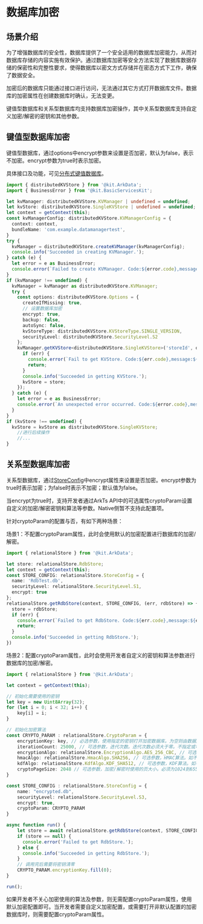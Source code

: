 # 数据库加密


## 场景介绍

为了增强数据库的安全性，数据库提供了一个安全适用的数据库加密能力，从而对数据库存储的内容实施有效保护。通过数据库加密等安全方法实现了数据库数据存储的保密性和完整性要求，使得数据库以密文方式存储并在密态方式下工作，确保了数据安全。

加密后的数据库只能通过接口进行访问，无法通过其它方式打开数据库文件。数据库的加密属性在创建数据库时确认，无法变更。

键值型数据库和关系型数据库均支持数据库加密操作，其中关系型数据库支持自定义加密/解密的密钥和其他参数。


## 键值型数据库加密

键值型数据库，通过options中encrypt参数来设置是否加密，默认为false，表示不加密。encrypt参数为true时表示加密。

具体接口及功能，可见[分布式键值数据库](../reference/apis-arkdata/js-apis-distributedKVStore.md)。

```ts
import { distributedKVStore } from '@kit.ArkData';
import { BusinessError } from '@kit.BasicServicesKit';

let kvManager: distributedKVStore.KVManager | undefined = undefined;
let kvStore: distributedKVStore.SingleKVStore | undefined = undefined;
let context = getContext(this);
const kvManagerConfig: distributedKVStore.KVManagerConfig = {
  context: context,
  bundleName: 'com.example.datamanagertest',
}
try {
  kvManager = distributedKVStore.createKVManager(kvManagerConfig);
  console.info('Succeeded in creating KVManager.');
} catch (e) {
  let error = e as BusinessError;
  console.error(`Failed to create KVManager. Code:${error.code},message:${error.message}`);
}
if (kvManager !== undefined) {
  kvManager = kvManager as distributedKVStore.KVManager;
  try {
    const options: distributedKVStore.Options = {
      createIfMissing: true,
      // 设置数据库加密
      encrypt: true,
      backup: false,
      autoSync: false,
      kvStoreType: distributedKVStore.KVStoreType.SINGLE_VERSION,
      securityLevel: distributedKVStore.SecurityLevel.S2
    };
    kvManager.getKVStore<distributedKVStore.SingleKVStore>('storeId', options, (err, store: distributedKVStore.SingleKVStore) => {
      if (err) {
        console.error(`Fail to get KVStore. Code:${err.code},message:${err.message}`);
        return;
      }
      console.info('Succeeded in getting KVStore.');
      kvStore = store;
    });
  } catch (e) {
    let error = e as BusinessError;
    console.error(`An unexpected error occurred. Code:${error.code},message:${error.message}`);
  }
}
if (kvStore !== undefined) {
  kvStore = kvStore as distributedKVStore.SingleKVStore;
    //进行后续操作
    //...
}
```


## 关系型数据库加密

关系型数据库，通过[StoreConfig](../reference/apis-arkdata/js-apis-data-relationalStore.md#storeconfig)中encrypt属性来设置是否加密。encrypt参数为true时表示加密；为false时表示不加密；默认值为false。

当encrypt为true时，支持开发者通过ArkTs API中的可选属性cryptoParam设置自定义的加密/解密密钥和算法等参数。Native侧暂不支持此配置项。

针对cryptoParam的配置与否，有如下两种场景：

场景1：不配置cryptoParam属性，此时会使用默认的加密配置进行数据库的加密/解密。


```ts
import { relationalStore } from '@kit.ArkData';

let store: relationalStore.RdbStore;
let context = getContext(this);
const STORE_CONFIG: relationalStore.StoreConfig = {
  name: 'RdbTest.db',
  securityLevel: relationalStore.SecurityLevel.S1,
  encrypt: true
};
relationalStore.getRdbStore(context, STORE_CONFIG, (err, rdbStore) => {
  store = rdbStore;
  if (err) {
    console.error(`Failed to get RdbStore. Code:${err.code},message:${err.message}`);
    return;
  }
  console.info('Succeeded in getting RdbStore.');
})
```

场景2：配置cryptoParam属性，此时会使用开发者自定义的密钥和算法参数进行数据库的加密/解密。

```ts
import { relationalStore } from '@kit.ArkData';

let context = getContext(this);

// 初始化需要使用的密钥
let key = new Uint8Array(32);
for (let i = 0; i < 32; i++) {
    key[i] = i;
}

// 初始化加密算法
const CRYPTO_PARAM : relationalStore.CryptoParam = {
    encryptionKey: key, // 必选参数，使用指定的密钥打开加密数据库。为空则由数据库负责生成并保存密钥，并使用生成的密钥打开数据库文件。
    iterationCount: 25000, // 可选参数，迭代次数。迭代次数必须大于零。不指定或等于零则使用默认值10000和默认加密算法。
    encryptionAlgo: relationalStore.EncryptionAlgo.AES_256_CBC, // 可选参数，加密/解密算法。如不指定，默认算法为AES_256_GCM。
    hmacAlgo: relationalStore.HmacAlgo.SHA256, // 可选参数，HMAC算法。如不指定，默认值为SHA256。
    kdfAlgo: relationalStore.KdfAlgo.KDF_SHA512, // 可选参数，KDF算法。如不指定，默认值和HMAC算法相等。
    cryptoPageSize: 2048 // 可选参数，加密/解密时使用的页大小。必须为1024到65536范围内的整数并且为2的幂。如不指定，默认值为1024。
}

const STORE_CONFIG : relationalStore.StoreConfig = {
    name: "encrypted.db",
    securityLevel: relationalStore.SecurityLevel.S3,
    encrypt: true,
    cryptoParam: CRYPTO_PARAM
}

async function run() {
    let store = await relationalStore.getRdbStore(context, STORE_CONFIG);
    if (store == null) {
      console.error('Failed to get RdbStore.');
    } else {
      console.info('Succeeded in getting RdbStore.');
    }
    // 调用完后需要将密钥清零
    CRYPTO_PARAM.encryptionKey.fill(0);
}

run();
```

如果开发者不关心加密使用的算法及参数，则无需配置cryptoParam属性，使用默认加密配置即可。当开发者需要自定义加密配置，或需要打开非默认配置的加密数据库时，则需要配置cryptoParam属性。
